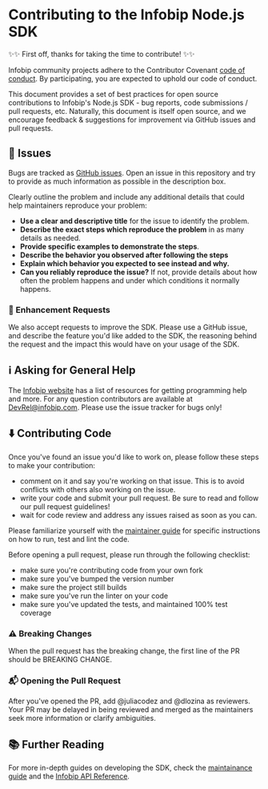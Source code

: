 # Contributing to the Infobip Node.js SDK

✨✨ First off, thanks for taking the time to contribute! ✨✨

Infobip community projects adhere to the Contributor Covenant [code of conduct](CODE_OF_CONDUCT.md). By participating,
you are expected to uphold our code of conduct.

This document provides a set of best practices for open source contributions to Infobip's Node.js SDK - bug reports, code submissions / pull requests, etc. Naturally, this document is itself open source, and we encourage feedback & suggestions for improvement via GitHub issues and pull requests.

## 🚩 Issues

Bugs are tracked as [GitHub issues](https://docs.github.com/en/issues/tracking-your-work-with-issues/about-issues). Open an issue in this repository and try to provide as much information as possible in the description box.

Clearly outline the problem and include any additional details that could help maintainers reproduce your problem:

- **Use a clear and descriptive title** for the issue to identify the problem.
- **Describe the exact steps which reproduce the problem** in as many details as needed.
- **Provide specific examples to demonstrate the steps**.
- **Describe the behavior you observed after following the steps**
- **Explain which behavior you expected to see instead and why.**
- **Can you reliably reproduce the issue?** If not, provide details about how often the problem happens and under which conditions it normally happens.

### 📇 Enhancement Requests

We also accept requests to improve the SDK. Please use a GitHub issue, and describe the feature you'd like added to the SDK, the reasoning behind the request and the impact this would have on your usage of the SDK.

## ℹ️ Asking for General Help

The [Infobip website](https://www.infobip.com/docs/api) has a list of resources for getting programming help and more.
For any question contributors are available at [DevRel@infobip.com](mailto:DevRel@infobip.com).
Please use the issue tracker for bugs only!

## ⬇️ Contributing Code

Once you've found an issue you'd like to work on, please follow these steps to make your contribution:
- comment on it and say you're working on that issue. This is to avoid conflicts with others also working on the issue.
- write your code and submit your pull request. Be sure to read and follow our pull request guidelines!
- wait for code review and address any issues raised as soon as you can.

Please familiarize yourself with the [maintainer guide](MAINTENANCE.md) for specific instructions on how to run, test and lint the code.

Before opening a pull request, please run through the following checklist:
- make sure you're contributing code from your own fork
- make sure you've bumped the version number
- make sure the project still builds
- make sure you've run the linter on your code
- make sure you've updated the tests, and maintained 100% test coverage

### ⚠️ Breaking Changes

When the pull request has the breaking change, the first line of the PR should be BREAKING CHANGE.

### 📬 Opening the Pull Request

After you've opened the PR, add @juliacodez and @dlozina as reviewers. Your PR may be delayed in being reviewed and merged as the maintainers seek more information or clarify ambiguities.


## 📚 Further Reading

For more in-depth guides on developing the SDK, check the [maintainance guide](MAINTENANCE.md) and the [Infobip API Reference](https://www.infobip.com/docs/api#channels).
